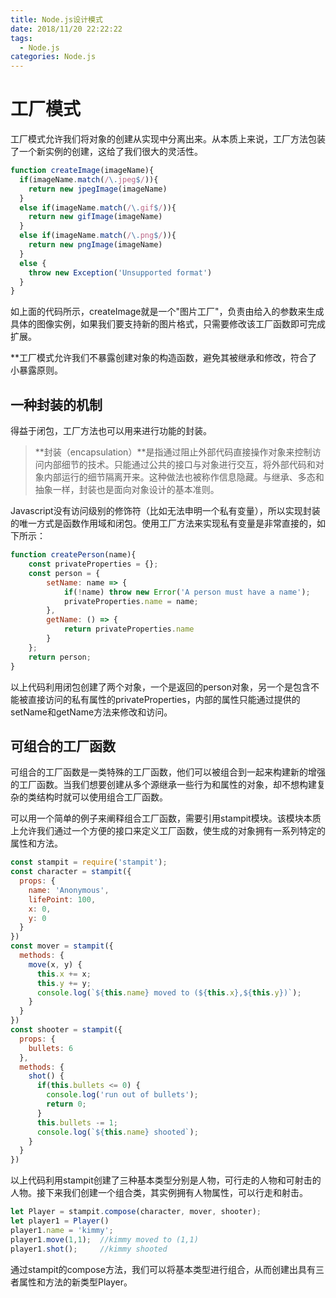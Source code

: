 ```yaml
---
title: Node.js设计模式
date: 2018/11/20 22:22:22
tags:
  - Node.js
categories: Node.js
---
```


# 工厂模式

工厂模式允许我们将对象的创建从实现中分离出来。从本质上来说，工厂方法包装了一个新实例的创建，这给了我们很大的灵活性。

<!-- more -->

```javascript
function createImage(imageName){
  if(imageName.match(/\.jpeg$/)){
    return new jpegImage(imageName)
  }
  else if(imageName.match(/\.gif$/)){
    return new gifImage(imageName)
  }
  else if(imageName.match(/\.png$/)){
    return new pngImage(imageName)
  }
  else {
    throw new Exception('Unsupported format')
  }
}
```

如上面的代码所示，createImage就是一个"图片工厂"，负责由给入的参数来生成具体的图像实例，如果我们要支持新的图片格式，只需要修改该工厂函数即可完成扩展。

**工厂模式允许我们不暴露创建对象的构造函数，避免其被继承和修改，符合了小暴露原则。

## 一种封装的机制

得益于闭包，工厂方法也可以用来进行功能的封装。

> **封装（encapsulation）**是指通过阻止外部代码直接操作对象来控制访问内部细节的技术。只能通过公共的接口与对象进行交互，将外部代码和对象内部运行的细节隔离开来。这种做法也被称作信息隐藏。与继承、多态和抽象一样，封装也是面向对象设计的基本准则。

Javascript没有访问级别的修饰符（比如无法申明一个私有变量），所以实现封装的唯一方式是函数作用域和闭包。使用工厂方法来实现私有变量是非常直接的，如下所示：

```javascript
function createPerson(name){
    const privateProperties = {};
    const person = {
        setName: name => {
            if(!name) throw new Error('A person must have a name');
            privateProperties.name = name;
        },
        getName: () => {
            return privateProperties.name
        }
    };
    return person;
}
```

以上代码利用闭包创建了两个对象，一个是返回的person对象，另一个是包含不能被直接访问的私有属性的privateProperties，内部的属性只能通过提供的setName和getName方法来修改和访问。

## 可组合的工厂函数

可组合的工厂函数是一类特殊的工厂函数，他们可以被组合到一起来构建新的增强的工厂函数。当我们想要创建从多个源继承一些行为和属性的对象，却不想构建复杂的类结构时就可以使用组合工厂函数。

可以用一个简单的例子来阐释组合工厂函数，需要引用stampit模块。该模块本质上允许我们通过一个方便的接口来定义工厂函数，使生成的对象拥有一系列特定的属性和方法。

```javascript
const stampit = require('stampit');
const character = stampit({
  props: {
    name: 'Anonymous',
    lifePoint: 100,
    x: 0,
    y: 0
  }
})
const mover = stampit({
  methods: {
    move(x, y) {
      this.x += x;
      this.y += y;
      console.log(`${this.name} moved to (${this.x},${this.y})`);
    }
  }
})
const shooter = stampit({
  props: {
    bullets: 6
  },
  methods: {
    shot() {
      if(this.bullets <= 0) {
        console.log('run out of bullets');
        return 0;
      }
      this.bullets -= 1;
      console.log(`${this.name} shooted`);
    }
  }
})
```

以上代码利用stampit创建了三种基本类型分别是人物，可行走的人物和可射击的人物。接下来我们创建一个组合类，其实例拥有人物属性，可以行走和射击。

```javascript
let Player = stampit.compose(character, mover, shooter);
let player1 = Player()
player1.name = 'kimmy';
player1.move(1,1);	//kimmy moved to (1,1)
player1.shot();		//kimmy shooted
```

通过stampit的compose方法，我们可以将基本类型进行组合，从而创建出具有三者属性和方法的新类型Player。